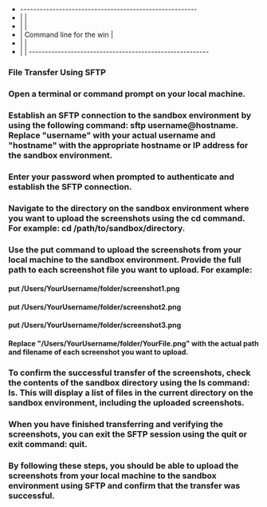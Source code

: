 - *-------------------------------------------------------*
- |							|
- |							|
- |		Command line for the win		|
- |							|
- |							|
-*-------------------------------------------------------*


### File Transfer Using SFTP

### Open a terminal or command prompt on your local machine.

### Establish an SFTP connection to the sandbox environment by using the following command: sftp username@hostname. Replace "username" with your actual username and "hostname" with the appropriate hostname or IP address for the sandbox environment.

### Enter your password when prompted to authenticate and establish the SFTP connection.

### Navigate to the directory on the sandbox environment where you want to upload the screenshots using the cd command. For example: cd /path/to/sandbox/directory.

### Use the put command to upload the screenshots from your local machine to the sandbox environment. Provide the full path to each screenshot file you want to upload. For example:

#### put /Users/YourUsername/folder/screenshot1.png

#### put /Users/YourUsername/folder/screenshot2.png

#### put /Users/YourUsername/folder/screenshot3.png

#### Replace "/Users/YourUsername/folder/YourFile.png" with the actual path and filename of each screenshot you want to upload.

### To confirm the successful transfer of the screenshots, check the contents of the sandbox directory using the ls command: ls. This will display a list of files in the current directory on the sandbox environment, including the uploaded screenshots.

### When you have finished transferring and verifying the screenshots, you can exit the SFTP session using the quit or exit command: quit.

### By following these steps, you should be able to upload the screenshots from your local machine to the sandbox environment using SFTP and confirm that the transfer was successful.
